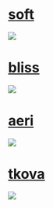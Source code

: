 # [soft](https://secret.s-ul.eu/Wnt4RuV4)
![](https://secret.s-ul.eu/gfD6xZoT)
# [bliss](https://secret.s-ul.eu/zLwZRoea)
![](https://secret.s-ul.eu/6mLlXV5r)
# [aeri](https://secret.s-ul.eu/OY6lqRuW)
![](https://secret.s-ul.eu/oheUMJY2)
# [tkova](https://secret.s-ul.eu/1tqsZxzH)
![](https://secret.s-ul.eu/XIq7ep4r)
